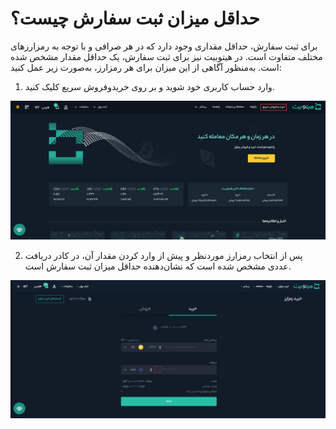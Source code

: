 # حداقل میزان ثبت سفارش چیست؟
برای ثبت سفارش، حداقل مقداری وجود دارد که در هر صرافی و با توجه به رمزارزهای مختلف متفاوت است. در هیتوبیت نیز برای ثبت سفارش، یک حداقل مقدار مشخص شده است. به‌منظور آگاهی از این میزان برای هر رمزارز، به‌صورت زیر عمل کنید:

1. وارد حساب کاربری خود شوید و بر روی خریدوفروش سریع کلیک کنید.

![خریدوفروش سریع](./Images/quick-trading.jpg)

2. پس از انتخاب رمزارز موردنظر و پیش از وارد کردن مقدار آن، در کادر دریافت عددی مشخص شده است که نشان‌دهنده حداقل میزان ثبت سفارش است.

![حداقل مقدار ثبت سفارش](./Images/minimum-order.jpg)